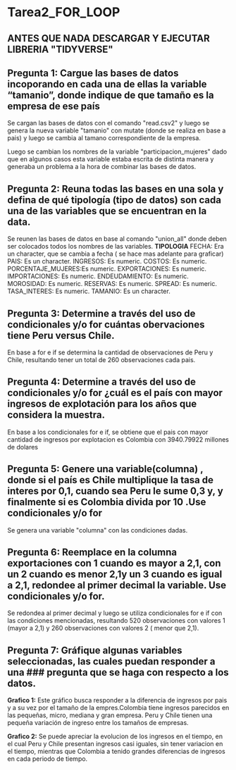 # Tarea2_FOR_LOOP

## ANTES QUE NADA DESCARGAR Y EJECUTAR LIBRERIA "TIDYVERSE"

## Pregunta 1: Cargue las bases de datos incoporando en cada una de ellas la variable “tamanio”,  donde indique de que tamaño es la empresa de ese país

Se cargan las bases de datos con el comando "read.csv2" y luego se genera la nueva
variable "tamanio" con mutate (donde se realiza en base a pais) y luego se cambia al 
tamano correspondiente de la empresa.

Luego se cambian los nombres de la variable "participacion_mujeres" dado que en 
algunos casos esta variable estaba escrita de distinta manera y generaba un problema
a la hora de combinar las bases de datos.

## Pregunta 2: Reuna todas las bases en una sola y defina de qué tipología (tipo de datos) son cada una de las variables que se encuentran en la data.

Se reunen las bases de datos en base al comando "union_all" donde deben ser colocados
todos los nombres de las variables.
   **TIPOLOGIA**
 FECHA: Era un character, que se  cambia a fecha ( se hace mas adelante para graficar)
 PAIS:  Es un character.
 INGRESOS: Es numeric.
 COSTOS: Es numeric.
 PORCENTAJE_MUJERES:Es numeric.
 EXPORTACIONES: Es numeric.
 IMPORTACIONES: Es numeric.
 ENDEUDAMIENTO: Es numeric.
 MOROSIDAD: Es numeric.
 RESERVAS: Es numeric.
 SPREAD: Es numeric.
 TASA_INTERES: Es numeric.
 TAMANIO: Es un character.

## Pregunta 3: Determine a través del uso de condicionales y/o for cuántas obervaciones tiene Peru versus Chile.

En base a for e if se determina la cantidad de observaciones de Peru y Chile, resultando
tener un total de 260 observaciones cada pais.	

## Pregunta 4: Determine a través del uso de condicionales y/o for ¿cuál es el país con mayor ingresos de explotación para los años que considera la muestra.

En base a los condicionales for e if, se obtiene que el pais con mayor cantidad de ingresos
por explotacion es Colombia con 3940.79922 millones de dolares

## Pregunta 5: Genere una variable(columna) , donde si el país es Chile multiplique la tasa de interes por 0,1, cuando sea Peru le sume 0,3 y, y finalmente si es Colombia divida por 10 .Use  condicionales y/o for

Se genera una variable "columna" con las condiciones dadas.

## Pregunta 6: Reemplace en la columna exportaciones con 1 cuando es mayor a 2,1, con un 2 cuando es menor 2,1y un 3 cuando es igual a 2,1, redondee al primer decimal la variable. Use condicionales y/o for.

Se redondea al primer decimal y luego se utiliza condicionales for e if con las
condiciones mencionadas, resultando 520 observaciones con valores 1 (mayor a 2,1) 
y 260 observaciones con valores 2 ( menor que 2,1).

## Pregunta 7:  Gráfique algunas variables seleccionadas, las cuales puedan responder a una ### pregunta que se haga con respecto a los datos.

**Grafico 1:**  Este gráfico busca responder a la diferencia de ingresos por pais y a su vez por el tamaño de la empres.Colombia tiene ingresos 
parecidos en las pequeñas, micro, mediana y gran empresa.  Peru y Chile tienen una pequeña variación de ingreso entre los tamaños de empresas.
 
**Grafico 2:**  Se puede apreciar la evolucion de los ingresos en el tiempo, en el cual Peru y Chile presentan ingresos casi iguales, sin tener variacion 
en el tiempo, mientras que Colombia a tenido grandes diferencias de ingresos en cada periodo de tiempo.


